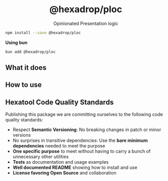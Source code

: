<h1 align="center">
  @hexadrop/ploc
</h1>

<p align="center">
  Opinionated Presentation logic
</p>

```bash
npm install --save @hexadrop/ploc
```

**Using bun**

```bash
bun add @hexadrop/ploc
```

## What it does

## How to use

## Hexatool Code Quality Standards

Publishing this package we are committing ourselves to the following code quality standards:

- Respect **Semantic Versioning**: No breaking changes in patch or minor versions
- No surprises in transitive dependencies: Use the **bare minimum dependencies** needed to meet the purpose
- **One specific purpose** to meet without having to carry a bunch of unnecessary other utilities
- **Tests** as documentation and usage examples
- **Well documented README** showing how to install and use
- **License favoring Open Source** and collaboration
